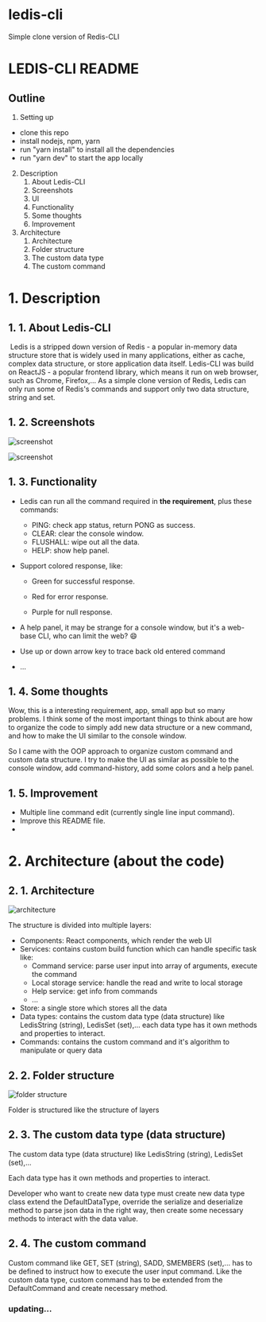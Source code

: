 # ledis-cli
Simple clone version of Redis-CLI

# LEDIS-CLI README

## Outline

1. Setting up
  - clone this repo
  - install nodejs, npm, yarn
  - run "yarn install" to install all the dependencies
  - run "yarn dev" to start the app locally
2. Description
   1. About Ledis-CLI
   2. Screenshots
   3. UI
   4. Functionality
   5. Some thoughts
   6. Improvement
3. Architecture
   1. Architecture
   2. Folder structure
   3. The custom data type
   4. The custom command

# 1. Description

## 1. 1. About Ledis-CLI

​	Ledis is a stripped down version of Redis -  a popular in-memory data structure store that is widely used in many applications, either as cache, complex data structure, or store application data itself. Ledis-CLI was build on ReactJS - a popular frontend library, which means it run on web browser, such as Chrome, Firefox,... As a simple clone version of Redis, Ledis can only run some of Redis's commands and support only two data structure, string and set.

## 1. 2. Screenshots

![screenshot](https://i.imgur.com/IyVmejL.png)

![screenshot](https://i.imgur.com/FcSb6HQ.png)

## 1. 3. Functionality

- Ledis can run all the command required in **the requirement**, plus these commands:
  - PING: check app status, return PONG as success.
  - CLEAR: clear the console window.
  - FLUSHALL: wipe out all the data.
  - HELP: show help panel.

- Support colored response, like:
  - Green for successful response.

  - Red for error response.

  - Purple for null response.

    

- A help panel, it may be strange for a console window, but it's a web-base CLI, who can limit the web? :smile:

- Use up or down arrow key to trace back old entered command

- ...

## 1. 4. Some thoughts

Wow, this is a interesting requirement, app, small app but so many problems. I think some of the most important things to think about are how to organize the code to simply add new data structure or a new command, and how to make the UI similar to the console window. 

So I came with the OOP approach to organize custom command and custom data structure. I try to make the UI as similar as possible to the console window, add command-history, add some colors and a help panel.

## 1. 5. Improvement

- Multiple line command edit (currently single line input command).
- Improve this README file.
- 

# 2. Architecture (about the code)

## 2. 1. Architecture

![architecture](https://i.imgur.com/e7mBDge.png)



The structure is divided into multiple layers:

- Components: React components, which render the web UI
- Services: contains custom build function which can handle specific task like:
  - Command service: parse user input into array of arguments, execute the command
  - Local storage service: handle the read and write to local storage
  - Help service: get info from commands
  - ...
- Store: a single store which stores all the data
- Data types: contains the custom data type (data structure) like LedisString (string), LedisSet (set),... each data type has it own methods and properties to interact.
- Commands: contains the custom command and it's algorithm to manipulate or query data

## 2. 2. Folder structure

![folder structure](https://i.imgur.com/Lfr3Gkd.png)



Folder is structured like the structure of layers

## 2. 3. The custom data type (data structure)

The custom data type (data structure) like LedisString (string), LedisSet (set),... 

Each data type has it own methods and properties to interact.

Developer who want to create new data type must create new data type class extend the DefaultDataType, override the serialize and deserialize method to parse json data in the right way, then create some necessary methods to interact with the data value.

## 2. 4. The custom command

Custom command like GET, SET (string), SADD, SMEMBERS (set),... has to be defined to instruct how to execute the user input command. Like the custom data type, custom command has to be extended from the DefaultCommand and create necessary method.



### updating...



